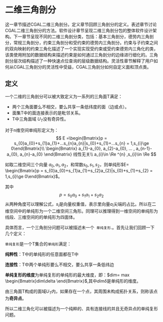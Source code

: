 # 二维三角剖分

这一章节描述CGAL二维三角剖分。定义章节回顾三角剖分的定义。表述章节讨论CGAL二维三角剖分的方法。软件设计章节呈现二维三角剖分包的整体软件设计架构。下一章节呈现不同的二维三角剖分类，包括：基本三角剖分，德劳内三角剖分，常规三角剖分，约束三角剖分和受约束的德劳内三角剖分。约束与子约束之间的双向映射的约束三角化描述了一个实现实现受约束或受约束德劳内三角化的类，该类使用附加的数据结构来描述约束是如何通过三角剖分的边缘进行细化的。三角剖分层次结构描述了一种快速点位查询的层级数据结构。灵活性章节解释了用户如何从CGAL三角剖分的灵活性中受益，CGAL三角剖分如何自定义面和顶点类。

## 定义

一个二维的三角剖分可以被大致定义为一系列的三角面T满足：

* 两个三角面要么不相交，要么共享一条低纬度的面（边或点）。
* 面集T中的面连接表示的是毗邻关系。
* T中三角面域 $U_T$没有奇异性。

对于n维空间单纯形定义为：
$$
E =\begin{Bmatrix}p = s_{0}a_{0}+s_{1}a_{1}+...s_{n}a_{n}|s_{0}+s_{1}+...s_{n} = 1,s_{i}\ge 0\end{Bmatrix}\\
\begin{Bmatrix} a_{1}-a_{0}, a_{2}-a_{0}, ... , a_{n-1}-a_{0}, a_{n}-a_{0} \end{Bmatrix} 线性无关\\
a_{i}\in \Re ^{n} ,s_{i}\in \Re
$$

如取二维空间三个向量 $a_{0},a_{1},a_{2}$，和常数$s_{0}, s_{1}, s_{2}$，则单纯形$E= \begin{Bmatrix}p = s_{0}a_{0}+s_{1}a_{1}+s_{2}a_{2}|s_{0}+s_{1}+s_{2} = 1,s_{i}\ge 0\end{Bmatrix}$。

其中 
$$
p = s_{0}a_{0}+s_{1}a_{1}+s_{2}a_{2}
$$
从两种角度可以理解公式，$s_{i}$是向量权重值，表示里向量$a_{i}$尖端的占比。所以在二维空间中的单纯形为一个二维空间三角形。同理可以推理得到一维空间的单纯形为线段、三维空间的的单纯形为四面体。

具体而言，一个三角剖分问题可以被描述未一个`` 单纯复形``.。首先让我们回顾一下几个定义：

``单纯复形``是一个T集合的``单纯形``满足：

**纯粹性**：T中的单纯形的任意面都在T中

**连接性**：T中两个单纯形要么不相交，要么共享一条低纬边

**单纯复形的维度**为单纯复形的单纯形的最大维度，即：$dim= max \begin{Bmatrix}dim\delta  \end{Bmatrix}$,其中$dim\delta$是单纯形的维度。

由三角面T构成的面域$U_T$内，如果存在一个点，其周围未构成拓扑关系，则称该点为**奇异点**。

所以二维三角化可以被描述为一个纯粹的、具有连接线的并且无奇异点的单纯复形问题。
